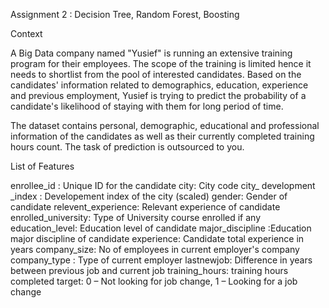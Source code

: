
Assignment 2 : Decision Tree, Random Forest, Boosting

Context

A Big Data company named "Yusief" is running an extensive training program for their employees. The scope of the training is limited hence it needs to shortlist from the pool of interested candidates. Based on the candidates' information related to demographics, education, experience and previous employment, Yusief is trying to predict the probability of a candidate's likelihood of staying with them for long period of time. 

The dataset contains personal, demographic, educational and professional information of the candidates as well as their currently completed training hours count. The task of prediction is outsourced to you. 


List of Features

enrollee_id : Unique ID for the candidate
city: City code
city_ development _index : Developement index of the city (scaled)
gender: Gender of candidate
relevent_experience: Relevant experience of candidate
enrolled_university: Type of University course enrolled if any
education_level: Education level of candidate
major_discipline :Education major discipline of candidate
experience: Candidate total experience in years
company_size: No of employees in current employer's company
company_type : Type of current employer
lastnewjob: Difference in years between previous job and current job
training_hours: training hours completed
target: 0 – Not looking for job change, 1 – Looking for a job change

